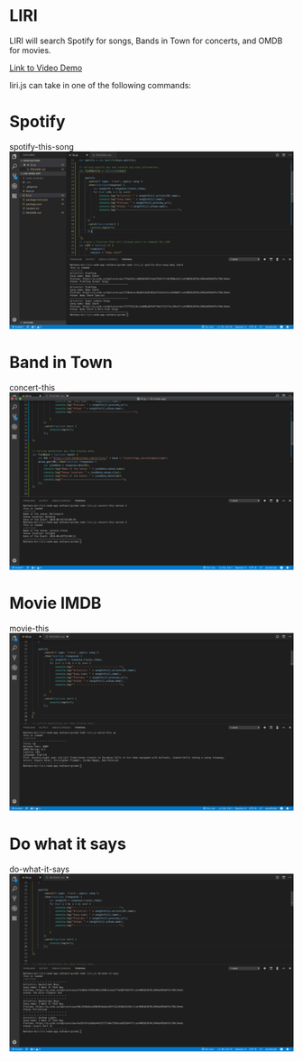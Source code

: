 # LIRI
LIRI will search Spotify for songs, Bands in Town for concerts, and OMDB for movies.

[Link to Video Demo](https://drive.google.com/file/d/12o_4k8mGg8DtYfhgIGzI77mmy_tzH1tR/view)

liri.js can take in one of the following commands:

# Spotify
spotify-this-song
![Spotify screenshot](img/spotifyss.png)

# Band in Town
concert-this
![Bands in Town screenshot](img/bandtown.png)

# Movie IMDB 
movie-this
![Movie IMBD](img/movie.png)

# Do what it says
do-what-it-says
![Do what it says](img/dothis.png)

